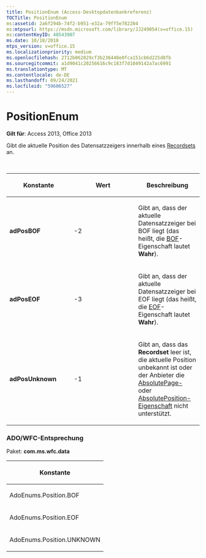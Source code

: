 ```yaml
---
title: PositionEnum (Access-Desktopdatenbankreferenz)
TOCTitle: PositionEnum
ms:assetid: 2a6f294b-74f2-b951-e32a-79ff5e782204
ms:mtpsurl: https://msdn.microsoft.com/library/JJ249054(v=office.15)
ms:contentKeyID: 48543907
ms.date: 10/18/2018
mtps_version: v=office.15
ms.localizationpriority: medium
ms.openlocfilehash: 2712b062029cf3b236440e0fca151cb6d225d8fb
ms.sourcegitcommit: a1d9041c20256616c9c183f7d1049142a7ac6991
ms.translationtype: MT
ms.contentlocale: de-DE
ms.lasthandoff: 09/24/2021
ms.locfileid: "59606527"
---
```

# <a name="positionenum"></a>PositionEnum

**Gilt für**: Access 2013, Office 2013

Gibt die aktuelle Position des Datensatzzeigers innerhalb eines [Recordsets](recordset-object-ado.md) an.

<br/>

<table>
<colgroup>
<col style="width: 33%" />
<col style="width: 33%" />
<col style="width: 33%" />
</colgroup>
<thead>
<tr class="header">
<th><p>Konstante</p></th>
<th><p>Wert</p></th>
<th><p>Beschreibung</p></th>
</tr>
</thead>
<tbody>
<tr class="odd">
<td><p><strong>adPosBOF</strong></p></td>
<td><p>-2</p></td>
<td><p>Gibt an, dass der aktuelle Datensatzzeiger bei BOF liegt (das heißt, die <a href="bof-eof-properties-ado.md">BOF</a>-Eigenschaft lautet <strong>Wahr</strong>).</p></td>
</tr>
<tr class="even">
<td><p><strong>adPosEOF</strong></p></td>
<td><p>-3</p></td>
<td><p>Gibt an, dass der aktuelle Datensatzzeiger bei EOF liegt (das heißt, die <a href="bof-eof-properties-ado.md">EOF</a>-Eigenschaft lautet <strong>Wahr</strong>).</p></td>
</tr>
<tr class="odd">
<td><p><strong>adPosUnknown</strong></p></td>
<td><p>-1</p></td>
<td><p>Gibt an, dass das <strong>Recordset</strong> leer ist, die aktuelle Position unbekannt ist oder der Anbieter die <a href="absolutepage-property-ado.md">AbsolutePage-</a> oder <a href="absoluteposition-property-ado.md">AbsolutePosition-Eigenschaft</a> nicht unterstützt.</p></td>
</tr>
</tbody>
</table>


### <a name="adowfc-equivalent"></a>ADO/WFC-Entsprechung

Paket: **com.ms.wfc.data**

<table>
<colgroup>
<col style="width: 100%" />
</colgroup>
<thead>
<tr class="header">
<th><p>Konstante</p></th>
</tr>
</thead>
<tbody>
<tr class="odd">
<td><p>AdoEnums.Position.BOF</p></td>
</tr>
<tr class="even">
<td><p>AdoEnums.Position.EOF</p></td>
</tr>
<tr class="odd">
<td><p>AdoEnums.Position.UNKNOWN</p></td>
</tr>
</tbody>
</table>

